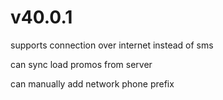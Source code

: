 # v40.0.1

supports connection over internet instead of sms

can sync load promos from server

can manually add network phone prefix
